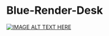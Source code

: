 # Blue-Render-Desk 


[![IMAGE ALT TEXT HERE](https://img.youtube.com/vi/k3y5qdSlahw/0.jpg)](https://www.youtube.com/watch?v=k3y5qdSlahw)
